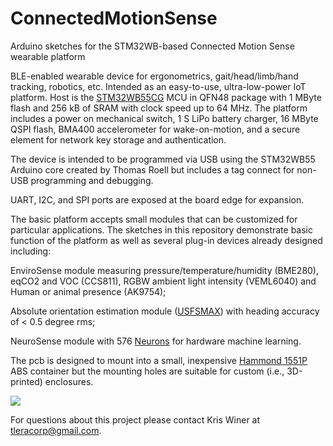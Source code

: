 # ConnectedMotionSense
Arduino sketches for the STM32WB-based Connected Motion Sense wearable platform

BLE-enabled wearable device for ergonometrics, gait/head/limb/hand tracking, robotics, etc. Intended as an easy-to-use, ultra-low-power IoT platform. Host is the [STM32WB55CG](https://www.st.com/en/microcontrollers-microprocessors/stm32wb55cg.html) MCU in QFN48 package with 1 MByte flash and 256 kB of SRAM with clock speed up to 64 MHz. The platform includes a power on mechanical switch, 1 S LiPo battery charger, 16 MByte QSPI flash, BMA400 accelerometer for wake-on-motion, and a secure element for network key storage and authentication. 

The device is intended to be programmed via USB using the STM32WB55 Arduino core created by Thomas Roell but includes a tag connect for non-USB programming and debugging. 

UART, I2C, and SPI ports are exposed at the board edge for expansion.

The basic platform accepts small modules that can be customized for particular applications. The sketches in this repository demonstrate basic function of the platform as well as several plug-in devices already designed including:

EnviroSense module measuring pressure/temperature/humidity (BME280), eqCO2 and VOC (CCS811), RGBW ambient light intensity (VEML6040) and Human or animal presence (AK9754); 

Absolute orientation estimation module ([USFSMAX](https://hackaday.io/project/160283-max32660-motion-co-processor/log/182097-max32660-motion-coprocessor-mmc5983ma-low-noise-magnetometer-results)) with heading accuracy of < 0.5 degree rms;

NeuroSense module with 576 [Neurons](http://www.theneuromorphic.com/nm500/) for hardware machine learning.

The pcb is designed to mount into a small, inexpensive [Hammond 1551P](https://www.hammfg.com/part/1551PTBU?referer=742) ABS container but the mounting holes are suitable for custom (i.e., 3D-printed) enclosures.

![](https://user-images.githubusercontent.com/6698410/95035415-e9e76e80-0679-11eb-9037-05f5922a0ec2.jpg)

 For questions about this project please contact Kris Winer at tleracorp@gmail.com.
